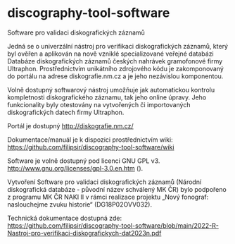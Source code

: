 # discography-tool-software
Software pro validaci diskografických záznamů

Jedná se o univerzální nástroj pro verifikaci diskografických záznamů, který byl ověřen a aplikován na nově vzniklé specializované veřejné databázi Databáze diskografických záznamů českých nahrávek gramofonové firmy Ultraphon. Prostřednictvím unikátního zdrojového kódu je zakomponovaný do portálu na adrese diskografie.nm.cz a je jeho nezávislou komponentou.

Volně dostupný softwarový nástroj umožňuje jak automatickou kontrolu kompletnosti diskografického záznamu, tak jeho online úpravy. Jeho funkcionality byly otestovány na vytvořených či importovaných diskografických datech firmy Ultraphon.

Portál je dostupný http://diskografie.nm.cz/

Dokumentace/manuál je k dispozici prostřednictvím wiki: https://github.com/filipsir/discography-tool-software/wiki

Software je volně dostupný pod licenci GNU GPL v3. http://www.gnu.org/licenses/gpl-3.0.en.htm ().

Vytvoření Software pro validaci diskografických záznamů (Národní diskografická databáze - původní název schválený MK ČR) bylo podpořeno z programu MK ČR NAKI II v rámci realizace projektu „Nový fonograf: naslouchejme zvuku historie“ (DG18P02OVV032).

Technická dokumentace dostupná zde: 
https://github.com/filipsir/discography-tool-software/blob/main/2022-R-Nastroj-pro-verifikaci-diskografickych-dat2023n.pdf

